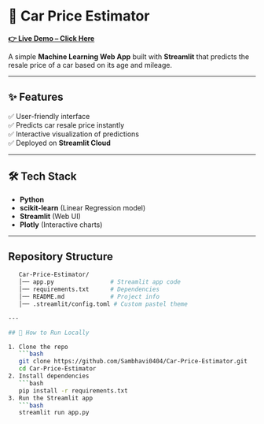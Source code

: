 # 🚗 Car Price Estimator  

**[👉 Live Demo – Click Here](https://carprice-estimator.streamlit.app/)**  

A simple **Machine Learning Web App** built with **Streamlit** that predicts the resale price of a car based on its age and mileage.  

---

## ✨ Features  

✅ User-friendly interface  
✅ Predicts car resale price instantly  
✅ Interactive visualization of predictions  
✅ Deployed on **Streamlit Cloud**  

---

## 🛠️ Tech Stack  

- **Python**  
- **scikit-learn** (Linear Regression model)  
- **Streamlit** (Web UI)  
- **Plotly** (Interactive charts)  

---

## Repository Structure  

```bash
   Car-Price-Estimator/
   │── app.py                # Streamlit app code
   │── requirements.txt      # Dependencies
   │── README.md             # Project info
   │── .streamlit/config.toml # Custom pastel theme

---

## 🚀 How to Run Locally  

1. Clone the repo  
   ```bash
   git clone https://github.com/Sambhavi0404/Car-Price-Estimator.git
   cd Car-Price-Estimator
2. Install dependencies
   ```bash
   pip install -r requirements.txt
3. Run the Streamlit app
   ```bash
   streamlit run app.py
